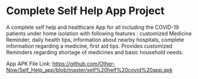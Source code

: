 # Complete Self Help App Project
A complete self help and healthcare App for all including the COVID-19 patients under home isolation with following features : customized Medicine Reminder, daily health tips, information about nearby hospitals, complete information regarding a medicine, first aid tips. Provides customized Reminders regarding shortage of medicines and basic household needs.

App APK File Link: https://github.com/Other-Now/Self_Help_app/blob/master/self%20helf%20covid%20app.apk
